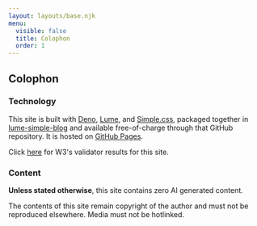 ```yaml
---
layout: layouts/base.njk
menu:
  visible: false
  title: Colophon
  order: 1
---
```


## Colophon

### Technology

This site is built with [Deno](https://deno.com/), [Lume](https://lume.land/),
and [Simple.css](https://simplecss.org/), packaged together in
[lume-simple-blog](https://github.com/joefg/lume-simple-blog) and available
free-of-charge through that GitHub repository. It is hosted on [GitHub
Pages](https://pages.github.com/).

Click [here](https://validator.w3.org/nu/?doc=https%3A%2F%2Fjoefg.github.io%2F)
for W3's validator results for this site.

### Content

**Unless stated otherwise**, this site contains zero AI generated content.

The contents of this site remain copyright of the author and must not be
reproduced elsewhere. Media must not be hotlinked.
